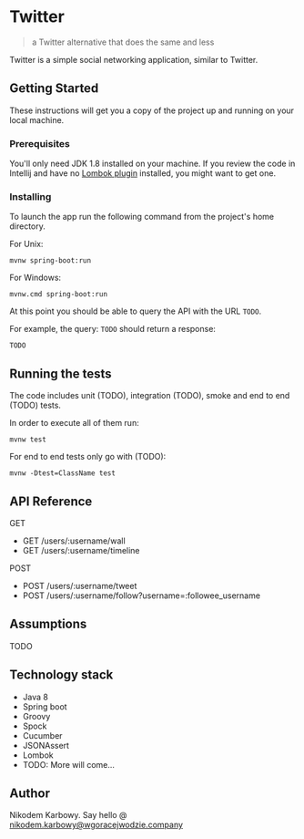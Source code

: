 # Twitter 
>a Twitter alternative that does the same and less

Twitter is a simple social networking application, similar to Twitter.

## Getting Started

These instructions will get you a copy of the project up and running on your local machine.

### Prerequisites

You'll only need JDK 1.8 installed on your machine. If you review the code in Intellij and have no [Lombok plugin](https://plugins.jetbrains.com/plugin/6317) installed, you might want to get one.

### Installing

To launch the app run the following command from the project's home directory.

For Unix:
```
mvnw spring-boot:run
```

For Windows:

```
mvnw.cmd spring-boot:run
```

At this point you should be able to query the API with the URL `TODO`.

For example, the query: `TODO` should return a response:
```
TODO
```

## Running the tests

The code includes unit (TODO), integration (TODO), smoke and end to end (TODO) tests.

In order to execute all of them run:

```
mvnw test
```

For end to end tests only go with (TODO):
```
mvnw -Dtest=ClassName test
```
## API Reference

GET
 * GET /users/:username/wall
 * GET /users/:username/timeline
 
POST
 * POST /users/:username/tweet
 * POST /users/:username/follow?username=:followee_username

## Assumptions

TODO     

## Technology stack

* Java 8
* Spring boot
* Groovy
* Spock
* Cucumber
* JSONAssert
* Lombok
* TODO: More will come...


## Author
Nikodem Karbowy. Say hello @
nikodem.karbowy@wgoracejwodzie.company
